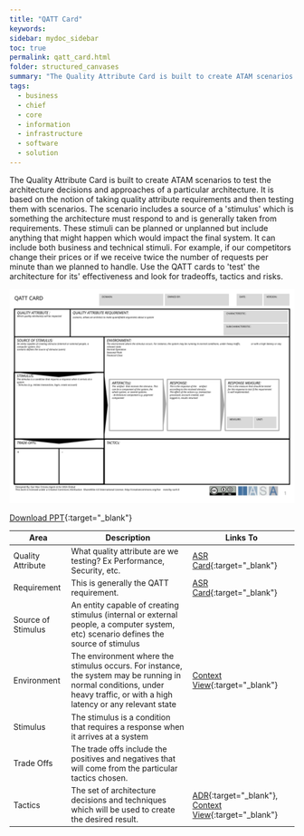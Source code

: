 ```yaml
---
title: "QATT Card"
keywords: 
sidebar: mydoc_sidebar
toc: true
permalink: qatt_card.html
folder: structured_canvases
summary: "The Quality Attribute Card is built to create ATAM scenarios to test the architecture decisions and approaches of a particular architecture."
tags: 
  - business
  - chief
  - core
  - information
  - infrastructure
  - software
  - solution
---
```


The Quality Attribute Card is built to create ATAM scenarios to test the architecture decisions and approaches of a particular architecture. It is based on the notion of taking quality attribute requirements and then testing them with scenarios. The scenario includes a source of a 'stimulus' which is something the architecture must respond to and is generally taken from requirements. These stimuli can be planned or unplanned but include anything that might happen which would impact the final system. It can include both business and technical stimuli. For example, if our competitors change their prices or if we receive twice the number of requests per minute than we planned to handle. Use the QATT cards to 'test' the architecture for its' effectiveness and look for tradeoffs, tactics and risks. 

![image001](media/qatt_card.svg)

[Download PPT](media/ppt/qatt_card.ppt){:target="_blank"}

| Area               | Description                                                                                                                                                                | Links To          |
| ------------------ | -------------------------------------------------------------------------------------------------------------------------------------------------------------------------- | ----------------- |
| Quality Attribute  | What quality attribute are we testing? Ex Performance, Security, etc.                                                                                                      |[ASR Card](architecture_requirement_card.md){:target="_blank"}          |
| Requirement        | This is generally the QATT requirement.                                                                                                                                    | [ASR Card](architecture_requirement_card.md){:target="_blank"}         |
| Source of Stimulus | An entity capable of creating stimulus (internal or external people, a computer system, etc) scenario defines the source of stimulus                                       |                   |
| Environment        | The environment where the stimulus occurs. For instance, the system may be running in normal conditions, under heavy traffic, or with a high latency or any relevant state | [Context View](context_view_card.md){:target="_blank"}      |
| Stimulus           | The stimulus is a condition that requires a response when it arrives at a system                                                                                           |                   |
| Trade Offs         | The trade offs include the positives and negatives that will come from the particular tactics chosen.                                                                      |                   |
| Tactics            | The set of architecture decisions and techniques which will be used to create the desired result.                                                                          | [ADR](architecture_decision_record.md){:target="_blank"}, [Context View](context_view_card.md){:target="_blank"} |